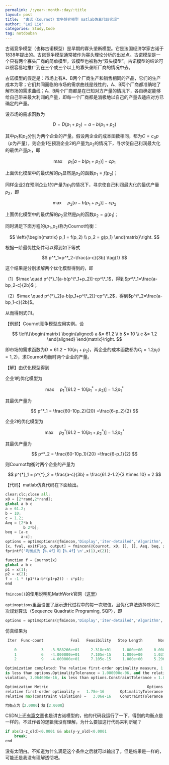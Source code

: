 ```yaml
---
permalink: /:year-:month-:day/:title
layout: post
title:  "古诺（Cournot）竞争博弈模型 matlab仿真代码实现"
author: "Lei Lie"
categories: Study,Code
tag: notdouban
---
```


古诺竞争模型（也称古诺模型）是早期的寡头垄断模型。它是法国经济学家古诺于1838年提出的。古诺竞争模型通常被作为寡头理论分析的出发点。古诺模型是一个只有两个寡头厂商的简单模型，该模型也被称为“双头模型”。古诺模型的结论可以很容易地推广到在三个或三个以上的寡头垄断厂商的情况中去。

古诺模型的假定是：市场上有A、B两个厂商生产和销售相同的产品，它们的生产成本为零；它们共同面临的市场的需求曲线是线性的，A、B两个厂商都准确地了解市场的需求曲线；A、B两个厂商都是在已知对方产量的情况下，各自确定能够给自己带来最大利润的产量，即每一个厂商都是消极地以自己的产量去适应对方已确定的产量。

设市场的需求函数为

$$
D=D(p_1+p_2)=a-b(p_1+p_2)
$$

其中$p_1$和$p_2$分别为两个企业的产量。假设两企业的成本函数相同，都为$C=c_0p$（$p$为产量），则企业1在预测企业2的产量为$p_2$的情况下，寻求使自己利润最大化的最优产量$p_1$，即

$$
\max \quad p_1[a-b(p_1+p_2)]-cp_1
$$

上面优化模型中的最优解的$p_1$显然是$p_2$的函数$p_1=f(p_2)$；

同样企业2在预测企业1的产量为$p_1$的情况下，寻求使自己利润最大化的最优产量$p_2$，即

$$
\max \quad p_2[a-b(p_1+p_2)]-cp_2
$$

上面优化模型中的最优解的$p_2$显然是$p_1$的函数$p_2=g(p_1)$；

同时满足下面方程的$(p_1,p_2)$称为Cournot均衡：

$$
\left\{\begin{matrix}
p_1 = f(p_2)	\\
p_2 = g(p_1)
\end{matrix}\right.
$$

根据一阶最优性条件可以得到如下等式

$$
p^*_1=p^*_2=\frac{a-c}{3b}
\tag{1}
$$

这个结果是分别求解两个优化模型得到的，即

（1）$\max \quad p^{*}_1[a-b(p^\*_1+p_2)]-cp^\*_1$，得到$p^\*_1=\frac{a-bp_2-c}{2b}$；

（2）$\max \quad p^{*}_2[a-b(p_1+p^\*_2)]-cp^\*_2$，得到$p^\*_2=\frac{a-bp_1-c}{2b}$。

从而得到式$(1)$。

【例题】Cournot竞争模型应用实例。设

$$
\left\{\begin{matrix}
\begin{aligned}
a &= 61.2	\\
b &= 10		\\
c &= 1.2
\end{aligned}
\end{matrix}\right.
$$

即市场的需求函数为$D=61.2-10(p_1+p_2)$，两企业的成本函数都为$C_i=1.2p_i(i=1,2)$，求Cournot均衡时两个企业的产量。

【解】由优化模型得到

企业1的优化模型为

$$
\max \quad p^*_1[61.2-10(p^*_1+p_2)]-1.2p^*_1
$$

其最优产量为

$$
p^*_1 = \frac{60-10p_2}{20} =\frac{6-p_2}{2}
$$

企业2的优化模型为

$$
\max \quad p^*_2[61.2-10(p_1+p^*_2)]-1.2p^*_2
$$

其最优产量为

$$
p^*_2 = \frac{60-10p_1}{20} =\frac{6-p_1}{2}
$$

则Cournot均衡时两个企业的产量为

$$
p^{*}_1 = p^{*}_2 = \frac{a-c}{3b} = \frac{61.2-1.2}{3 \times 10} = 2
$$

【代码】matlab仿真代码在下面给出。

```python
clear;clc;close all;
x0 = [2*rand,2*rand];
global a b c
a = 61.2;
b = 10;
c = 1.2;
Aeq = [2*b b
        b 2*b];
beq = [a-c
       a-c];
options = optimoptions(@fmincon,'Display','iter-detailed','Algorithm','sqp');
[x, fval, exitFlag, output] = fmincon(@Cournot, x0, [], [], Aeq, beq, zeros(1,2), Inf*ones(1,2), [], options);
fprintf('均衡点为【%.4f】和【%.4f】\n',x(1),x(2));

function f = Cournot(x)
global a b c
p1 = x(1);
p2 = x(2);
f = -1 * (p1*(a-b*(p1+p2)) - c*p1);
end
```

`fmincon()`的使用说明见MathWork官网（[这里](https://ww2.mathworks.cn/help/optim/ug/fmincon.html?searchHighlight=fmincon&s_tid=srchtitle)）

`optimoptions`里面设置了展示迭代过程中的每一次取值，且优化算法选择序列二次规划算法（Sequence Quadratic Programing, SQP），即

```python
options = optimoptions(@fmincon,'Display','iter-detailed','Algorithm','sqp');
```

仿真结果为

```python
 Iter  Func-count            Fval   Feasibility   Step Length       Norm of   First-order  
                                                                       step    optimality
    0           3   -3.588266e+01     2.318e+01     1.000e+00     0.000e+00     2.318e+01  
    1           6   -4.000000e+01     7.105e-15     1.000e+00     1.037e+00     2.225e+01  
    2           9   -4.000000e+01     7.105e-15     1.000e+00     5.296e-16     3.553e-15  

Optimization completed: The relative first-order optimality measure, 1.776357e-16,
is less than options.OptimalityTolerance = 1.000000e-06, and the relative maximum constraint
violation, 3.064698e-16, is less than options.ConstraintTolerance = 1.000000e-06.

Optimization Metric                                            Options
relative first-order optimality =   1.78e-16       OptimalityTolerance =   1e-06 (default)
relative max(constraint violation) =   3.06e-16    ConstraintTolerance =   1e-06 (default)

均衡点为【2.0000】和【2.0000】
```

CSDN上还[有篇文章](https://blog.csdn.net/cclethe/article/details/80426760?ops_request_misc=&request_id=&biz_id=102&utm_term=Cournot%E6%A8%A1%E5%9E%8B%20%E4%BB%A3%E7%A0%81&utm_medium=distribute.pc_search_result.none-task-blog-2~all~sobaiduweb~default-0-.pc_search_result_control_group&spm=1018.2226.3001.4187)也是讲古诺模型的，他的代码我运行了一下，得到的均衡点是一样的。不过作者的逻辑我没有理解，为什么要加这行代码来判断呢？

```python
if abs(z-z_old)<0.0001 && abs(y-y_old)<0.0001
	break;
end
```

没有太明白。不知道为什么满足这个条件之后就可以输出了。但是结果是一样的，可能还是我没有理解透彻吧。